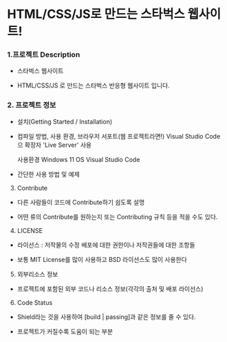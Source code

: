 # HTML/CSS/JS로 만드는 스타벅스 웹사이트!



### 1.프로젝트 Description
- 스타벅스 웹사이트

- HTML/CSS/JS 로 만드는 스타벅스 반응형 웹사이트 입니다.


### 2. 프로젝트 정보
- 설치(Getting Started / Installation)


- 컴파일 방법, 사용 환경, 브라우저 서포트(웹 프로젝트라면!)
    Visual Studio Code으 확장자 'Live Server' 사용
    
    사용환경
    Windows 11 OS
    Visual Studio Code
    
    
    

- 간단한 사용 방법 및 예제


3. Contribute
- 다른 사람들이 코드에 Contribute하기 쉽도록 설명

- 어떤 류의 Contribute를 원하는지 또는 Contributing 규칙 등을 적을 수도 있다.


4. LICENSE
- 라이선스 : 저작물의 수정 배포에 대한 권한이나 저작권들에 대한 조항들

- 보통 MIT License를 많이 사용하고 BSD 라이선스도 많이 사용한다


5. 외부리소스 정보
- 프로젝트에 포함된 외부 코드나 리소스 정보(각각의 출처 및 배포 라이선스)


6. Code Status
- Shield라는 것을 사용하여 [build | passing]과 같은 정보를 줄 수 있다.

- 프로젝트가 커질수록 도움이 되는 부분

